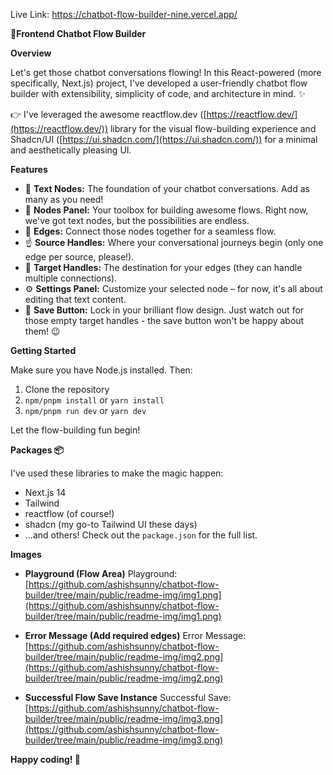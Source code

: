 Live Link: https://chatbot-flow-builder-nine.vercel.app/

**💬Frontend Chatbot Flow Builder**

**Overview**

Let's get those chatbot conversations flowing! In this React-powered (more specifically, Next.js) project, I've developed a user-friendly chatbot flow builder with extensibility, simplicity of code, and architecture in mind. ✨

👉 I've leveraged the awesome reactflow.dev ([https://reactflow.dev/](https://reactflow.dev/)) library for the visual flow-building experience and Shadcn/UI ([https://ui.shadcn.com/](https://ui.shadcn.com/)) for a minimal and aesthetically pleasing UI.

**Features**

* 💬 **Text Nodes:** The foundation of your chatbot conversations. Add as many as you need!
* 🔌 **Nodes Panel:** Your toolbox for building awesome flows. Right now, we've got text nodes, but the possibilities are endless.
* 🔗 **Edges:** Connect those nodes together for a seamless flow.
* ☝️ **Source Handles:** Where your conversational journeys begin (only one edge per source, please!).
* 🎯 **Target Handles:** The destination for your edges (they can handle multiple connections).
* ⚙️ **Settings Panel:** Customize your selected node – for now, it's all about editing that text content.
* 💾 **Save Button:** Lock in your brilliant flow design. Just watch out for those empty target handles - the save button won't be happy about them! 😉

**Getting Started**

Make sure you have Node.js installed. Then:

1. Clone the repository
2. `npm/pnpm install` or `yarn install`
3. `npm/pnpm run dev` or `yarn dev`

Let the flow-building fun begin!

**Packages 📦**

I've used these libraries to make the magic happen:

* Next.js 14
* Tailwind
* reactflow (of course!)
* shadcn (my go-to Tailwind UI these days) 
* ...and others! Check out the `package.json` for the full list.

**Images**

* **Playground (Flow Area)**
   Playground: [https://github.com/ashishsunny/chatbot-flow-builder/tree/main/public/readme-img/img1.png](https://github.com/ashishsunny/chatbot-flow-builder/tree/main/public/readme-img/img1.png)

* **Error Message (Add required edges)**
   Error Message: [https://github.com/ashishsunny/chatbot-flow-builder/tree/main/public/readme-img/img2.png](https://github.com/ashishsunny/chatbot-flow-builder/tree/main/public/readme-img/img2.png)

* **Successful Flow Save Instance**
   Successful Save: [https://github.com/ashishsunny/chatbot-flow-builder/tree/main/public/readme-img/img3.png](https://github.com/ashishsunny/chatbot-flow-builder/tree/main/public/readme-img/img3.png)

**Happy coding! 🤖** 
